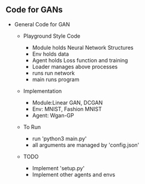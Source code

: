 ## Code for GANs

* General Code for GAN
    * Playground Style Code
        * Module holds Neural Network Structures
        * Env holds data
        * Agent holds Loss function and training
        * Loader manages above processes
        * runs run network
        * main runs program

    * Implementation
        * Module:Linear GAN, DCGAN
        * Env: MNIST, Fashion MNIST
        * Agent: Wgan-GP
    
    * To Run
        * run 'python3 main.py'
        * all arguments are managed by 'config.json'
    
    * TODO
        * Implement 'setup.py'
        * Implement other agents and envs
    

    
